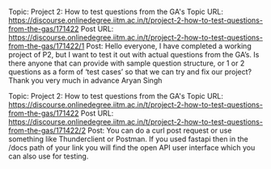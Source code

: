 Topic: Project 2: How to test questions from the GA's
Topic URL: https://discourse.onlinedegree.iitm.ac.in/t/project-2-how-to-test-questions-from-the-gas/171422
Post URL: https://discourse.onlinedegree.iitm.ac.in/t/project-2-how-to-test-questions-from-the-gas/171422/1
Post:  Hello everyone, 
 I have completed a working project of P2, but I want to test it out with actual questions from the GA’s. Is there anyone that can provide with sample question structure, or 1 or 2 questions as a form of ‘test cases’ so that we can try and fix our project? 
 Thank you very much in advance 
Aryan Singh 

Topic: Project 2: How to test questions from the GA's
Topic URL: https://discourse.onlinedegree.iitm.ac.in/t/project-2-how-to-test-questions-from-the-gas/171422
Post URL: https://discourse.onlinedegree.iitm.ac.in/t/project-2-how-to-test-questions-from-the-gas/171422/2
Post:  You can do a curl post request or use something like Thunderclient or Postman. If you used fastapi then in the /docs path of your link you will find the open API user interface which you can also use for testing. 
